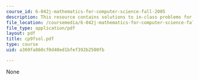 ```yaml
---
course_id: 6-042j-mathematics-for-computer-science-fall-2005
description: This resource contains solutions to in-class problems for week 9, friday.
file_location: /coursemedia/6-042j-mathematics-for-computer-science-fall-2005/a369fa860cf0d40ed1bfef392b2500fb_cp9fsol.pdf
file_type: application/pdf
layout: pdf
title: cp9fsol.pdf
type: course
uid: a369fa860cf0d40ed1bfef392b2500fb

---
```

None